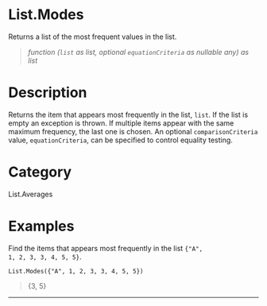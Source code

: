 # List.Modes
Returns a list of the most frequent values in the list.
> _function (<code>list</code> as list, optional <code>equationCriteria</code> as nullable any) as list_

# Description 
Returns the item that appears most frequently in the list, <code>list</code>. If the list is empty an exception is thrown. If multiple items appear with the same maximum frequency, the last one is chosen.
    An optional <code>comparisonCriteria</code> value, <code>equationCriteria</code>, can be specified to control equality testing.
# Category 
List.Averages
# Examples 
Find the items that appears most frequently in the list <code>{"A", 1, 2, 3, 3, 4, 5, 5}</code>.
```
List.Modes({"A", 1, 2, 3, 3, 4, 5, 5})
```
> {3, 5}

***
